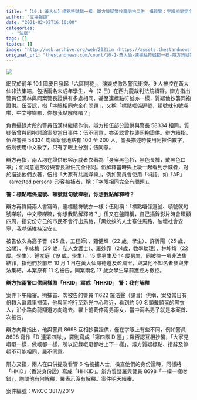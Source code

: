 ```yaml
---
title: "【10.1 黃大仙】標點符號都一樣　辯方質疑警抄襲同袍口供　攝錄警：字眼相同完全冇問題"
author: "立場報道"
date: "2021-02-02T16:10:00"
categories:
  - "法庭"
tags: []
topics: []
image: "http://web.archive.org/web/2021im_/https://assets.thestandnews.com/media/photos/20210202-0820copy_LvDq5_DNgxGDL.png"
original_url: "thestandnews.com/court/10-1-黃大仙-連標點符號都一樣-辯方質疑警抄襲同袍口供-攝錄警-字眼相同完全冇問題"
---
```

![](http://web.archive.org/web/2021im_/https://assets.thestandnews.com/media/photos/20210202-0820copy_LvDq5_DNgxGDL.png)

網民於前年 10.1 國慶日發起「六區開花」，演變成激烈警民衝突。9 人被控在黃大仙非法集結，包括兩名未成年學生，今（2 日）在西九龍裁判法院續審。辯方指出警員伍漢林與同案警長證供有多處相同，甚至連標點符號亦一樣，質疑他抄襲同袍證供。伍否認，指「字眼相同完全冇問題」，又稱「標點唔係逗號、頓號就句號㗎啦，中文嚟㗎嘛，你想我點解釋啫？」

負責攝錄片段的警員伍漢林繼續作供。辯方指伍部分證供與警長 58334 相同，質疑伍曾與同袍討論案發當日事件；伍不同意，亦否認曾抄襲同袍證供。辯方續指，伍與警長 58334 均稱案發地點有 100 至 200 人，警長描述時使用阿拉伯數字，伍則使用中文數字，只有字眼上分別；伍同意。

辯方再指，兩人均在證供形容示威者衣著為「身穿黑色衫，黑色長褲，戴黑色口罩」；伍同意這部分與警長證供完全相同。伍解釋當時與上級一起看到示威者，對於描述他們衣著，伍指「大家有共識㗎嘛」，例如警員會使用「術語」如「AP」（arrested person）形容被捕者，稱：「字眼相同完全冇問題」。

**警：標點唔係逗號、頓號就句號㗎啦，你想我點解釋啫？**

辯方再質疑兩人書寫時，連標題符號亦一樣；伍則稱：「標點唔係逗號、頓號就句號㗎啦，中文嚟㗎嘛，你想我點解釋啫？」伍又在盤問稱，自己攝錄影片時會環顧四周，指安份守己的市民不會行出馬路，「黑蚊蚊的人士塞住馬路，破壞社會安寧，我哋係維持治安」。

被告依次為高子晋（25 歲，工程師）、甄健輝（22 歲，學生）、許忻陽（25 歲，公關）、李咏梅（29 歲，私人女護士）、羅妙霏（24歲，教學助理）、林坤煒（22 歲。學生）、鍾孝庭（19 歲，學生）、15 歲男生及 14 歲男生，同被控一項非法集結罪，指他們於前年 10 月 1 日在黃大仙鳳德道及盈鳳里，與其他不知名者參與非法集結。本案原有 11 名被告，同案兩名 17 歲女學生早前獲控方撤控。

**辯方指兩警口供同樣將「HKID」寫成「HHKID」 警：我冇解釋**

案件下午續審。拘捕首、次被告的警員 11622 羅浩聲（譯音）供稱，案發當日有份轉入盈鳳里掃蕩，他與同袍行至新光中心附近，看到約 50 名頭戴頭盔的黑衣人，沿小路向龍翔道方向跑去。羅上前截停兩男兩女，當中兩名男子就是本案首、次被告。

辯方向羅指出，他與警員 8698 互相抄襲證供，僅在字眼上有些不同，例如警員 8698 寫作「D 連第四隊」，羅則寫成「第四隊 D 連」；羅否認互相抄襲，「大家見嘅嘢一樣，做嘅都一樣，所以記錄嘅嘢都咁上下一樣」。辯方質疑標點、措辭及停頓不可能相同，羅不同意。

辯方又指，兩人在口供提及看管 6 名被捕人士，檢查他們的身份證時，同樣將「HKID」（香港身份證）寫成「HHKID」。辯方質疑羅與警員 8698「一模一樣咁錯」，詢問他有何解釋，羅表示沒有解釋。案件明天續審。

案件編號：WKCC 3817/2019
